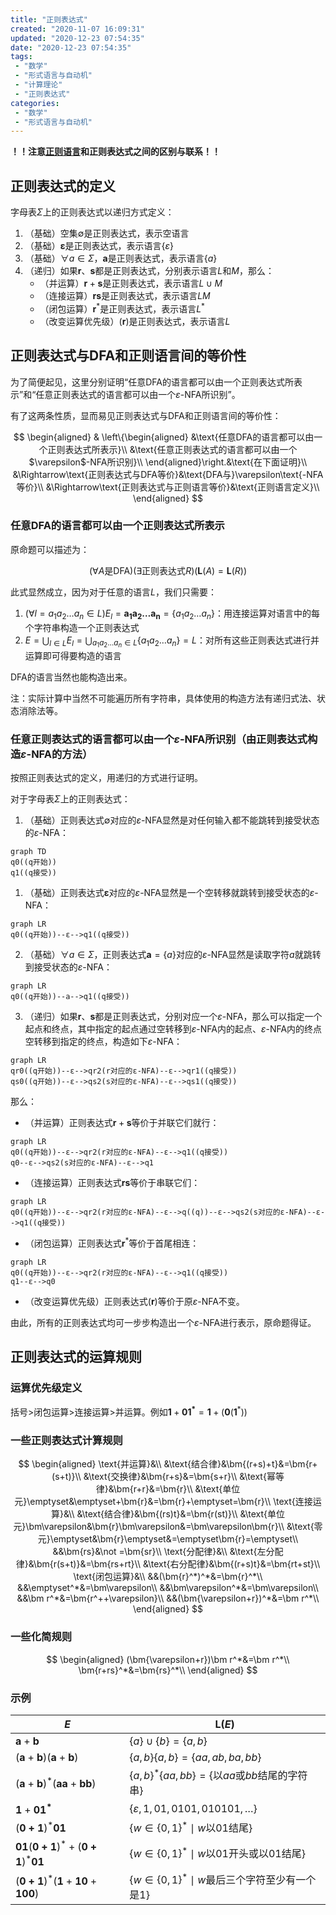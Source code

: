 ```yaml
---
title: "正则表达式"
created: "2020-11-07 16:09:31"
updated: "2020-12-23 07:54:35"
date: "2020-12-23 07:54:35"
tags: 
 - "数学"
 - "形式语言与自动机"
 - "计算理论"
 - "正则表达式"
categories: 
 - "数学"
 - "形式语言与自动机"
---
```


**！！注意[正则语言](./正则语言.md)和正则表达式之间的区别与联系！！**

## 正则表达式的定义

字母表$\Sigma$上的正则表达式以递归方式定义：

1. （基础）空集$\emptyset$是正则表达式，表示空语言
2. （基础）$\bm\varepsilon$是正则表达式，表示语言$\{\varepsilon\}$
3. （基础）$\forall a\in\Sigma$，$\bm a$是正则表达式，表示语言$\{a\}$
4. （递归）如果$\bm r$、$\bm s$都是正则表达式，分别表示语言$L$和$M$，那么：
    * （并运算）$\bm r+\bm s$是正则表达式，表示语言$L\cup M$
    * （连接运算）$\bm r\bm s$是正则表达式，表示语言$LM$
    * （闭包运算）$\bm r^*$是正则表达式，表示语言$L^*$
    * （改变运算优先级）$(\bm r)$是正则表达式，表示语言$L$

## 正则表达式与DFA和正则语言间的等价性

为了简便起见，这里分别证明“任意DFA的语言都可以由一个正则表达式所表示”和“任意正则表达式的语言都可以由一个$\varepsilon$-NFA所识别”。

有了这两条性质，显而易见正则表达式与DFA和正则语言间的等价性：

$$
\begin{aligned}
&
  \left\{\begin{aligned}
    &\text{任意DFA的语言都可以由一个正则表达式所表示}\\
    &\text{任意正则表达式的语言都可以由一个$\varepsilon$-NFA所识别}\\
  \end{aligned}\right.&\text{在下面证明}\\
  &\Rightarrow\text{正则表达式与DFA等价}&\text{DFA与}\varepsilon\text{-NFA等价}\\
  &\Rightarrow\text{正则表达式与正则语言等价}&\text{正则语言定义}\\
\end{aligned}
$$

### 任意DFA的语言都可以由一个正则表达式所表示

原命题可以描述为：

$$(\forall A\text{是DFA})(\exists \text{正则表达式}R)(\bm L(A)=\bm L(R))$$

此式显然成立，因为对于任意的语言$L$，我们只需要：

1. $(\forall l=a_1a_2\dots a_n\in L)E_l=\bm{a_1a_2\dots a_n}=\{a_1a_2\dots a_n\}$：用连接运算对语言中的每个字符串构造一个正则表达式
2. $E=\bigcup_{l\in L}E_l=\bigcup_{a_1a_2\dots a_n\in L}\{a_1a_2\dots a_n\}=L$：对所有这些正则表达式进行并运算即可得要构造的语言

DFA的语言当然也能构造出来。

注：实际计算中当然不可能遍历所有字符串，具体使用的构造方法有递归式法、状态消除法等。

### 任意正则表达式的语言都可以由一个$\varepsilon$-NFA所识别（由正则表达式构造$\varepsilon$-NFA的方法）

按照正则表达式的定义，用递归的方式进行证明。

对于字母表$\Sigma$上的正则表达式：

1. （基础）正则表达式$\emptyset$对应的$\varepsilon$-NFA显然是对任何输入都不能跳转到接受状态的$\varepsilon$-NFA：
```mermaid
graph TD
q0((q开始))
q1((q接受))
```
1. （基础）正则表达式$\bm\varepsilon$对应的$\varepsilon$-NFA显然是一个空转移就跳转到接受状态的$\varepsilon$-NFA：
```mermaid
graph LR
q0((q开始))--ε-->q1((q接受))
```
2. （基础）$\forall a\in\Sigma$，正则表达式$\bm a=\{a\}$对应的$\varepsilon$-NFA显然是读取字符$a$就跳转到接受状态的$\varepsilon$-NFA：
```mermaid
graph LR
q0((q开始))--a-->q1((q接受))
```
3. （递归）如果$\bm r$、$\bm s$都是正则表达式，分别对应一个$\varepsilon$-NFA，那么可以指定一个起点和终点，其中指定的起点通过空转移到$\varepsilon$-NFA内的起点、$\varepsilon$-NFA内的终点空转移到指定的终点，构造如下$\varepsilon$-NFA：
```mermaid
graph LR
qr0((q开始))--ε-->qr2(r对应的ε-NFA)--ε-->qr1((q接受))
qs0((q开始))--ε-->qs2(s对应的ε-NFA)--ε-->qs1((q接受))
```
那么：
  * （并运算）正则表达式$\bm r+\bm s$等价于并联它们就行：
```mermaid
graph LR
q0((q开始))--ε-->qr2(r对应的ε-NFA)--ε-->q1((q接受))
q0--ε-->qs2(s对应的ε-NFA)--ε-->q1
```
  * （连接运算）正则表达式$\bm r\bm s$等价于串联它们：
```mermaid
graph LR
q0((q开始))--ε-->qr2(r对应的ε-NFA)--ε-->q((q))--ε-->qs2(s对应的ε-NFA)--ε-->q1((q接受))
```
  * （闭包运算）正则表达式$\bm r^*$等价于首尾相连：
```mermaid
graph LR
q0((q开始))--ε-->qr2(r对应的ε-NFA)--ε-->q1((q接受))
q1--ε-->q0
```
  * （改变运算优先级）正则表达式$(\bm r)$等价于原$\varepsilon$-NFA不变。

由此，所有的正则表达式均可一步步构造出一个$\varepsilon$-NFA进行表示，原命题得证。

## 正则表达式的运算规则

### 运算优先级定义

括号>闭包运算>连接运算>并运算。例如$\bm{1}+\bm{01^*}=\bm 1+(\bm 0(\bm 1^*))$

### 一些正则表达式计算规则

$$
\begin{aligned}
    \text{并运算}&\\
    &\text{结合律}&\bm{(r+s)+t}&=\bm{r+(s+t)}\\
    &\text{交换律}&\bm{r+s}&=\bm{s+r}\\
    &\text{幂等律}&\bm{r+r}&=\bm{r}\\
    &\text{单位元}\emptyset&\emptyset+\bm{r}&=\bm{r}+\emptyset=\bm{r}\\
    \text{连接运算}&\\
    &\text{结合律}&\bm{(rs)t}&=\bm{r(st)}\\
    &\text{单位元}\bm\varepsilon&\bm{r}\bm\varepsilon&=\bm\varepsilon\bm{r}\\
    &\text{零元}\emptyset&\bm{r}\emptyset&=\emptyset\bm{r}=\emptyset\\
    &&\bm{rs}&\not =\bm{sr}\\
    \text{分配律}&\\
    &\text{左分配律}&\bm{r(s+t)}&=\bm{rs+rt}\\
    &\text{右分配律}&\bm{(r+s)t}&=\bm{rt+st}\\
    \text{闭包运算}&\\
    &&(\bm{r}^*)^*&=\bm{r}^*\\
    &&\emptyset^*&=\bm\varepsilon\\
    &&\bm\varepsilon^*&=\bm\varepsilon\\
    &&\bm r^*&=\bm{r^++\varepsilon}\\
    &&(\bm{\varepsilon+r})^*&=\bm r^*\\
\end{aligned}
$$

### 一些化简规则

$$
\begin{aligned}
    (\bm{\varepsilon+r})\bm r^*&=\bm r^*\\
    \bm{r+rs}^*&=\bm{rs}^*\\
\end{aligned}
$$

### 示例

$E$|$\bm L(E)$
-|-
$\bm a+\bm b$|$\{a\}\cup\{b\}=\{a,b\}$
$(\bm a+\bm b)(\bm a+\bm b)$|$\{a,b\}\{a,b\}=\{aa,ab,ba,bb\}$
$(\bm a+\bm b)^*(\bm{aa}+\bm{bb})$|$\{a,b\}^*\{aa,bb\}=\{\text{以}aa\text{或}bb\text{结尾的字符串}\}$
$\bm{1}+\bm{01^*}$|$\{\varepsilon,1,01,0101,010101,\dots\}$
$(\bm{0+1})^*\bm{01}$|$\{w\in\{0,1\}^*\mid w\text{以}01\text{结尾}\}$
$\bm{01}(\bm{0+1})^*+(\bm{0+1})^*\bm{01}$|$\{w\in\{0,1\}^*\mid w\text{以}01\text{开头}\text{或以}01\text{结尾}\}$
$(\bm{0+1})^*(\bm{1}+\bm{10}+\bm{100})$|$\{w\in\{0,1\}^*\mid w\text{最后三个字符至少有一个是1}\}$
